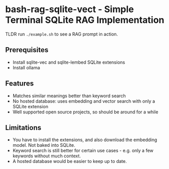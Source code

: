 # bash-rag-sqlite-vect - Simple Terminal SQLite RAG Implementation
TLDR run `./example.sh` to see a RAG prompt in action.

## Prerequisites
- Install sqlite-vec and sqlite-lembed SQLite extensions
- Install ollama

## Features
- Matches similar meanings better than keyword search
- No hosted database: uses embedding and vector search with only a SQLite extension
- Well supported open source projects, so should be around for a while

## Limitations
- You have to install the extensions, and also download the embedding model. Not baked into SQLite.
- Keyword search is still better for certain use cases - e.g. only a few keywords without much context.
- A hosted database would be easier to keep up to date.
